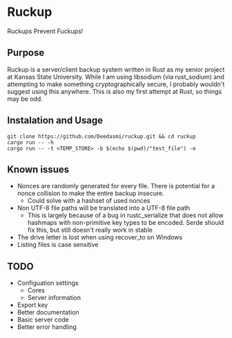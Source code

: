 # Ruckup

Ruckups Prevent Fuckups!

## Purpose

Ruckup is a server/client backup system written in Rust as my senior project at Kansas State University. While I am using libsodium (via rust_sodium) and attempting to make something cryptographically secure, I probably wouldn't suggest using this anywhere. This is also my first attempt at Rust, so things may be odd.

## Instalation and Usage

``` 
git clone https://github.com/Deedasmi/ruckup.git && cd ruckup
cargo run -- -h
cargo run -- -t <TEMP_STORE> -b $(echo $(pwd)/"test_file") -e
```

## Known issues

* Nonces are randomly generated for every file. There is potential for a nonce collision to make the entire backup insecure.
  * Could solve with a hashset of used nonces
* Non UTF-8 file paths will be translated into a UTF-8 file path
  * This is largely because of a bug in rustc_serialize that does not allow hashmaps with non-primitive key types to be encoded. Serde should fix this, but still doesn't really work in stable
* The drive letter is lost when using recover_to on Windows
* Listing files is case sensitive

## TODO

* Configuation settings
  * Cores
  * Server information
* Export key
* Better documentation
* Basic server code
* Better error handling